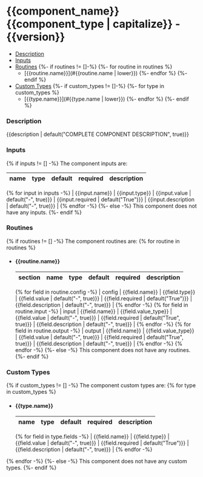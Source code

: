 # {{component_name}} {{component_type | capitalize}} - {{version}}

- [Description](#description)
- [Inputs](#inputs)
- [Routines](#routines)
{%- if routines != []-%}
{%- for routine in routines %}
  - [{{routine.name}}](#{{routine.name | lower}})
{%- endfor %}
{%- endif %}
- [Custom Types](#custom-types)
{%- if custom_types != []-%}
{%- for type in custom_types %}
  - [{{type.name}}](#{{type.name | lower}})
{%- endfor %}
{%- endif %}

### Description

{{description | default("COMPLETE COMPONENT DESCRIPTION", true)}}

### Inputs

{% if inputs != [] -%}
The component inputs are:

| name | type | default | required | description |
|------|------|---------|----------|-------------|
{% for input in inputs -%}
| {{input.name}} | {{input.type}} | {{input.value | default("-", true)}} | {{input.required | default("True")}} | {{input.description | default("-", true)}} |
{% endfor -%}
{%- else -%}
This component does not have any inputs.
{%- endif %}

### Routines

{% if routines != [] -%}
The component routines are:
{% for routine in routines %}
  - #### {{routine.name}}

    | section | name | type | default | required | description |
    |---------|------|------|---------|----------|-------------|
    {% for field in routine.config -%}
    | config | {{field.name}} | {{field.type}} | {{field.value | default("-", true)}} | {{field.required | default("True")}} | {{field.description | default("-", true)}} |
    {% endfor -%}
    {% for field in routine.input -%}
    | input | {{field.name}} | {{field.value_type}} | {{field.value | default("-", true)}} | {{field.required | default("True", true)}} | {{field.description | default("-", true)}} |
    {% endfor -%}
    {% for field in routine.output -%}
    | output | {{field.name}} | {{field.value_type}} | {{field.value | default("-", true)}} | {{field.required | default("True", true)}} | {{field.description | default("-", true)}} |
    {% endfor -%}
{% endfor -%}
{%- else -%}
This component does not have any routines.
{%- endif %}

### Custom Types

{% if custom_types != [] -%}
The component custom types are:
{% for type in custom_types %}
  - #### {{type.name}}

    | name | type | default | required | description |
    |------|------|---------|----------|-------------|
    {% for field in type.fields -%}
    | {{field.name}} | {{field.type}} | {{field.value | default("-", true)}} | {{field.required | default("True")}} | {{field.description | default("-", true)}} |
    {% endfor -%}

{% endfor -%}
{%- else -%}
This component does not have any custom types.
{%- endif %}


